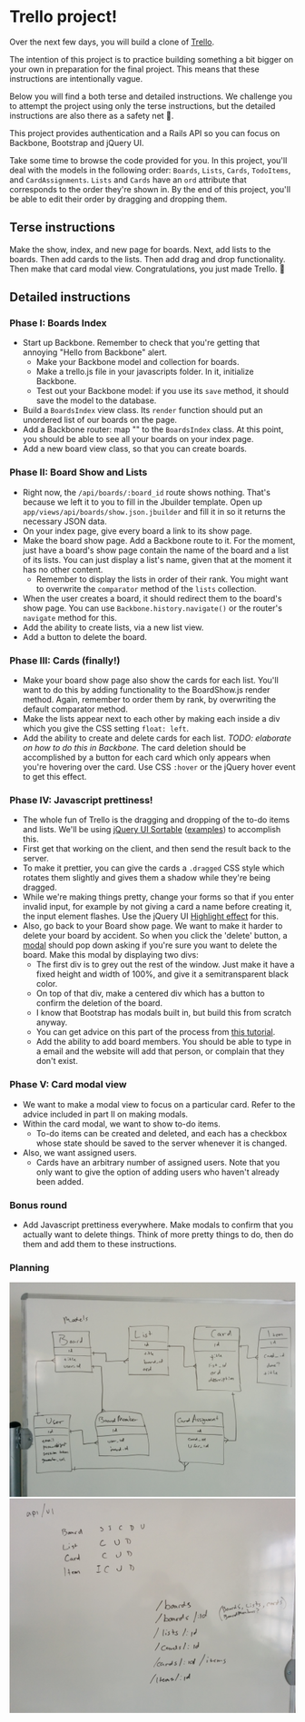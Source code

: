 # Trello project!

Over the next few days, you will build a clone of [Trello](https://trello.com/).

The intention of this project is to practice building something a bit bigger on
your own in preparation for the final project. This means that these
instructions are intentionally vague.

Below you will find a both terse and detailed instructions. We challenge you to
attempt the project using only the terse instructions, but the detailed
instructions are also there as a safety net :gift:.

This project provides authentication and a Rails API so you can focus on
Backbone, Bootstrap and jQuery UI.

Take some time to browse the code provided for you. In this project, you'll
deal with the models in the following order: `Boards`, `Lists`, `Cards`,
`TodoItems`, and `CardAssignments`. `Lists` and `Cards` have an `ord` attribute
that corresponds to the order they're shown in. By the end of this project,
you'll be able to edit their order by dragging and dropping them.

## Terse instructions

Make the show, index, and new page for boards. Next, add lists to the boards.
Then add cards to the lists. Then add drag and drop functionality. Then make
that card modal view. Congratulations, you just made Trello. :beers:

## Detailed instructions

### Phase I: Boards Index

* Start up Backbone. Remember to check that you're getting that annoying "Hello
from Backbone" alert.
  * Make your Backbone model and collection for boards.
  * Make a trello.js file in your javascripts folder. In it, initialize Backbone.
  * Test out your Backbone model: if you use its `save` method, it should save
the model to the database.
* Build a `BoardsIndex` view class. Its `render` function should put an
unordered list of our boards on the page.
* Add a Backbone router: map "" to the `BoardsIndex` class. At this point, you
should be able to see all your boards on your index page.
* Add a new board view class, so that you can create boards.

### Phase II: Board Show and Lists

* Right now, the `/api/boards/:board_id` route shows nothing. That's because
  we left it to you to fill in the Jbuilder template. Open up
  `app/views/api/boards/show.json.jbuilder` and fill it in so it returns
  the necessary JSON data.
* On your index page, give every board a link to its show page.
* Make the board show page. Add a Backbone route to it. For the moment, just
have a board's show page contain the name of the board and a list of its lists.
You can just display a list's name, given that at the moment it has no other
content.
  * Remember to display the lists in order of their rank. You might want to
overwrite the `comparator` method of the `lists` collection.
* When the user creates a board, it should redirect them to the board's show
page. You can use `Backbone.history.navigate()` or the router's `navigate` method
for this.
* Add the ability to create lists, via a new list view.
* Add a button to delete the board.

### Phase III: Cards (finally!)

* Make your board show page also show the cards for each list. You'll want to
do this by adding functionality to the BoardShow.js render method. Again,
remember to order them by rank, by overwriting the default comparator method.
* Make the lists appear next to each other by making each inside a div which you
give the CSS setting `float: left`.
* Add the ability to create and delete cards for each list. *TODO: elaborate on
how to do this in Backbone.* The card deletion should be accomplished by a
button for each card which only appears when you're hovering over the card. Use
CSS `:hover` or the jQuery hover event to get this effect.

### Phase IV: Javascript prettiness!

* The whole fun of Trello is the dragging and dropping of the to-do items and
lists. We'll be using [jQuery UI Sortable][jui_sortable]
([examples][jui_sortable_exs]) to accomplish this.
* First get that working on the client, and then send the result back to the
server.
* To make it prettier, you can give the cards a `.dragged` CSS style which
rotates them slightly and gives them a shadow while they're being dragged.
* While we're making things pretty, change your forms so that if you enter
invalid input, for example by not giving a card a name before creating it, the
input element flashes. Use the jQuery UI
[Highlight effect](https://api.jqueryui.com/highlight-effect/) for this.
* Also, go back to your Board show page. We want to make it harder to delete
your board by accident. So when you click the 'delete' button, a
[modal](http://getbootstrap.com/javascript/#modals) should pop down asking if
you're sure you want to delete the board. Make this modal by displaying two
divs:
  * The first div is to grey out the rest of the window. Just make it have a
fixed height and width of 100%, and give it a semitransparent black color.
  * On top of that div, make a centered div which has a button to confirm the
deletion of the board.
  * I know that Bootstrap has modals built in, but build this from scratch
anyway.
  * You can get advice on this part of the process from
[this tutorial](http://www.jacklmoore.com/notes/jquery-modal-tutorial/).
  * Add the ability to add board members. You should be able to type in a email
and the website will add that person, or complain that they don't exist.

[jui_sortable]: https://api.jqueryui.com/sortable/
[jui_sortable_exs]: http://jqueryui.com/sortable/

### Phase V: Card modal view

* We want to make a modal view to focus on a particular card. Refer to the
advice included in part II on making modals.
* Within the card modal, we want to show to-do items.
  * To-do items can be created and deleted, and each has a checkbox whose state
should be saved to the server whenever it is changed.
* Also, we want assigned users.
  * Cards have an arbitrary number of assigned users. Note that you only want
to give the option of adding users who haven't already been added.

### Bonus round

* Add Javascript prettiness everywhere. Make modals to confirm that you
actually want to delete things. Think of more pretty things to do, then do
them and add them to these instructions.


### Planning

![alt text](trello-clone-images/models_doc.jpg "Models")
![alt text](trello-clone-images/routes_doc.jpg "Routes")
